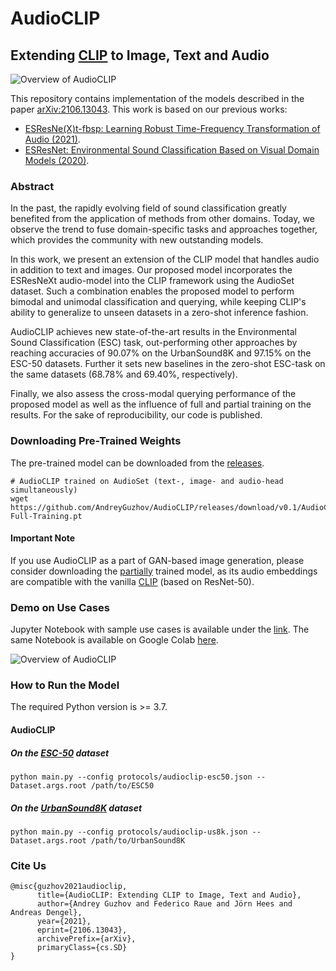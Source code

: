 # AudioCLIP
## Extending [CLIP](https://github.com/openai/CLIP) to Image, Text and Audio

![Overview of AudioCLIP](images/AudioCLIP-Structure.png)

This repository contains implementation of the models described in the paper [arXiv:2106.13043](https://arxiv.org/abs/2106.13043).
This work is based on our previous works:
* [ESResNe(X)t-fbsp: Learning Robust Time-Frequency Transformation of Audio (2021)](https://github.com/AndreyGuzhov/ESResNeXt-fbsp).
* [ESResNet: Environmental Sound Classification Based on Visual Domain Models (2020)](https://github.com/AndreyGuzhov/ESResNet).

### Abstract

In the past, the rapidly evolving field of sound classification greatly benefited from the application of methods from other domains.
Today, we observe the trend to fuse domain-specific tasks and approaches together, which provides the community with new outstanding models.

In this work, we present an extension of the CLIP model that handles audio in addition to text and images.
Our proposed model incorporates the ESResNeXt audio-model into the CLIP framework using the AudioSet dataset.
Such a combination enables the proposed model to perform bimodal and unimodal classification and querying, while keeping CLIP's ability to generalize to unseen datasets in a zero-shot inference fashion.

AudioCLIP achieves new state-of-the-art results in the Environmental Sound Classification (ESC) task, out-performing other approaches by reaching accuracies of 90.07% on the UrbanSound8K and 97.15% on the ESC-50 datasets.
Further it sets new baselines in the zero-shot ESC-task on the same datasets (68.78% and 69.40%, respectively).

Finally, we also assess the cross-modal querying performance of the proposed model as well as the influence of full and partial training on the results.
For the sake of reproducibility, our code is published.

### Downloading Pre-Trained Weights

The pre-trained model can be downloaded from the [releases](https://github.com/AndreyGuzhov/AudioCLIP/releases).

    # AudioCLIP trained on AudioSet (text-, image- and audio-head simultaneously)
    wget https://github.com/AndreyGuzhov/AudioCLIP/releases/download/v0.1/AudioCLIP-Full-Training.pt

#### Important Note
If you use AudioCLIP as a part of GAN-based image generation, please consider downloading the [partially](https://github.com/AndreyGuzhov/AudioCLIP/releases/download/v0.1/AudioCLIP-Partial-Training.pt) trained model, as its audio embeddings are compatible with the vanilla [CLIP](https://openaipublic.azureedge.net/clip/models/afeb0e10f9e5a86da6080e35cf09123aca3b358a0c3e3b6c78a7b63bc04b6762/RN50.pt) (based on ResNet-50).

### Demo on Use Cases

Jupyter Notebook with sample use cases is available under the [link](demo/AudioCLIP.ipynb).
The same Notebook is available on Google Colab [here](https://colab.research.google.com/github/AndreyGuzhov/AudioCLIP/blob/master/demo/AudioCLIP.ipynb).

![Overview of AudioCLIP](images/AudioCLIP-Workflow.png)

### How to Run the Model

The required Python version is >= 3.7.

#### AudioCLIP

##### On the [ESC-50](https://github.com/karolpiczak/ESC-50) dataset
    python main.py --config protocols/audioclip-esc50.json --Dataset.args.root /path/to/ESC50

##### On the [UrbanSound8K](https://urbansounddataset.weebly.com/) dataset
    python main.py --config protocols/audioclip-us8k.json --Dataset.args.root /path/to/UrbanSound8K

### Cite Us

```
@misc{guzhov2021audioclip,
      title={AudioCLIP: Extending CLIP to Image, Text and Audio}, 
      author={Andrey Guzhov and Federico Raue and Jörn Hees and Andreas Dengel},
      year={2021},
      eprint={2106.13043},
      archivePrefix={arXiv},
      primaryClass={cs.SD}
}
```
